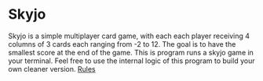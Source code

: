 # Skyjo #
Skyjo is a simple multiplayer card game, with each each player receiving 4 columns of 3 cards each ranging from -2 to 12.
The goal is to have the smallest score at the end of the game.
This is program runs a skyjo game in your terminal. Feel free to use the internal logic of this program to build your own cleaner version.
[Rules](https://www.geekyhobbies.com/how-to-play-skyjo-card-game-rules-and-instructions/)
